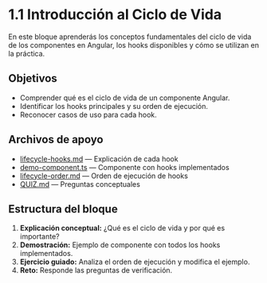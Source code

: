 # 1.1 Introducción al Ciclo de Vida

En este bloque aprenderás los conceptos fundamentales del ciclo de vida de los componentes en Angular, los hooks disponibles y cómo se utilizan en la práctica.

## Objetivos

- Comprender qué es el ciclo de vida de un componente Angular.
- Identificar los hooks principales y su orden de ejecución.
- Reconocer casos de uso para cada hook.

## Archivos de apoyo

- [lifecycle-hooks.md](lifecycle-hooks.md) — Explicación de cada hook
- [demo-component.ts](demo-component.ts) — Componente con hooks implementados
- [lifecycle-order.md](lifecycle-order.md) — Orden de ejecución de hooks
- [QUIZ.md](QUIZ.md) — Preguntas conceptuales

## Estructura del bloque

1. **Explicación conceptual:** ¿Qué es el ciclo de vida y por qué es importante?
2. **Demostración:** Ejemplo de componente con todos los hooks implementados.
3. **Ejercicio guiado:** Analiza el orden de ejecución y modifica el ejemplo.
4. **Reto:** Responde las preguntas de verificación.
